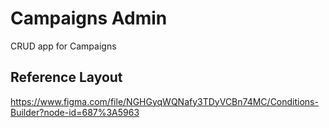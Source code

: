 # Campaigns Admin
CRUD app for Campaigns

## Reference Layout
https://www.figma.com/file/NGHGyqWQNafy3TDyVCBn74MC/Conditions-Builder?node-id=687%3A5963